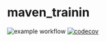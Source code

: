 # maven_trainin
![example workflow](https://github.com/blasseye/maven_training/actions/workflows/build.yml/badge.svg)
[![codecov](https://codecov.io/gh/blasseye/maven_training/branch/main/graph/badge.svg?token=RuNaPlLqOQ)](https://codecov.io/gh/blasseye/maven_training)
